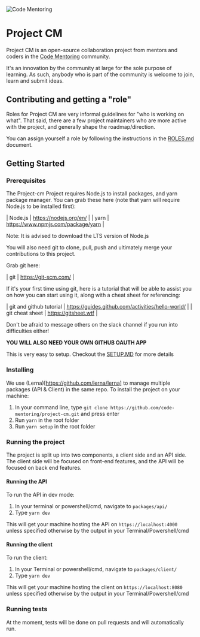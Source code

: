 ![Code Mentoring](docs/logo.png)

# Project CM

Project CM is an open-source collaboration project from mentors and coders in the [Code Mentoring](https://www.meetup.com/Melbourne-Code-Mentoring-Web-Development-Design/) community.

It's an innovation by the community at large for the sole purpose of learning. As such, anybody who is part of the community is welcome to join, learn and submit ideas.


## Contributing and getting a "role"
Roles for Project CM are very informal guidelines for "who is working on what". That said, there are a few project maintainers who are more active with the project, and generally shape the roadmap/direction.

You can assign yourself a role by following the instructions in the [ROLES.md](ROLES.md) document.

## Getting Started
### Prerequisites
The Project-cm Project requires Node.js to install packages, and yarn package manager. You can grab these here (note that yarn will require Node.js to be installed first):

| Node.js | https://nodejs.org/en/ |
| yarn | https://www.npmjs.com/package/yarn |

Note: It is advised to download the LTS version of Node.js

You will also need git to clone, pull, push and ultimately merge your contributions to this project.

Grab git here:

| git | https://git-scm.com/ |

If it's your first time using git, here is a tutorial that will be able to assist you on how you can start using it, along with a cheat sheet for referencing:

| git and github tutorial | https://guides.github.com/activities/hello-world/ |
| git cheat sheet | https://gitsheet.wtf |

Don't be afraid to message others on the slack channel if you run into difficulties either!

**YOU WILL ALSO NEED YOUR OWN GITHUB OAUTH APP**

This is very easy to setup. Checkout the [SETUP.MD](SETUP.md) for more details

### Installing
We use (Lerna)[https://github.com/lerna/lerna] to manage multiple packages (API & Client) in the same repo. To install the project on your machine:

1. In your command line, type `git clone https://github.com/code-mentoring/project-cm.git` and press enter
2. Run `yarn` in the root folder
3. Run `yarn setup` in the root folder

### Running the project
The project is split up into two components, a client side and an API side.
The client side will be focused on front-end features, and the API will be focused on back end features.

#### Running the API
To run the API in dev mode:

1. In your terminal or powershell/cmd, navigate to `packages/api/`
2. Type `yarn dev`

This will get your machine hosting the API on `https://localhost:4000` unless specified otherwise by the output in your Terminal/Powershell/cmd

#### Running the client
To run the client:

1. In your Terminal or powershell/cmd, navigate to `packages/client/`
2. Type `yarn dev`

This will get your machine hosting the client on `https://localhost:8080` unless specified otherwise by the output in your Terminal/Powershell/cmd

### Running tests
At the moment, tests will be done on pull requests and will automatically run.
